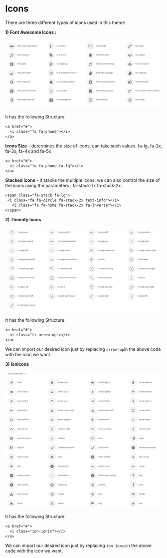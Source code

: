 # Icons

There are three different types of icons used in this theme

**1\) Font Awesome Icons :**

![](../../../.gitbook/assets/admire40.png)

It has the following Structure:

```text
<a href="#">
  <i class="fa fa-phone"></i>
</a>
```

**Icons Size** - determines the size of icons, can take such values: fa-lg, fa-2x, fa-3x, fa-4x and fa-5x

```text
<a href="#">
  <i class="fa fa-phone fa-lg"></i>
</a>
```

**Stacked icons** - It stacks the multiple icons. we can also control the size of the icons using the parameters : fa-stack-1x fa-stack-2x.

```text
<span class="fa-stack fa-lg">
 <i class="fa fa-circle fa-stack-2x text-info"></i>
   <i class="fa fa-home fa-stack-2x fa-inverse"></i>
</span>
```

**2\) Themify Icons**

![](../../../.gitbook/assets/admire41.png)

It has the following Structure:

```text
<a href="#">
  <i class="ti arrow-up"></i>
</a>
```

We can import our desired icon just by replacing `arrow-up`in the above code with the icon we want.

**3\) IonIcons**

![](../../../.gitbook/assets/admire42.png)

It has the following Structure:

```text
<a href="#">
  <i class="ion-ionic"></i>
</a>
```

We can import our desired icon just by replacing `ion ionic`in the above code with the icon we want.

